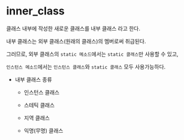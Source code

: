 # inner_class

클래스 내부에 작성한 새로운 클래스를 내부 클래스 라고 한다.

내부 클래스는 외부 클래스(원래의 클래스)의 멤버로써 취급된다.

그러므로, 외부 클래스의 ``static 메소드``에서는 ``static 클래스``만 사용할 수 있고,

``인스턴스 메소드``에서는 ``인스턴스 클래스``와 ``static 클래스`` 모두 사용가능하다.

* 내부 클래스 종류

	* 인스턴스 클래스 
	
	* 스테틱 클래스
	
	* 지역 클래스
	
	* 익명(무명) 클래스

